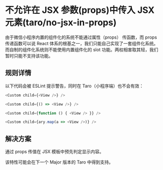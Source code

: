# 不允许在 JSX 参数(props)中传入 JSX 元素(taro/no-jsx-in-props)

由于微信小程序内置的组件化的系统不能通过属性（props） 传函数，而 props 传递函数可以说 React 体系的根基之一，我们只能自己实现了一套组件化系统。而自制的组件化系统则不能使用内置组件化的 slot 功能。两权相害取其轻，我们暂时只能不支持该功能。


## 规则详情

以下代码会被 ESLint 提示警告，同时在 Taro（小程序端）也不会有效：

```javascript
<Custom child={<View />} />

<Custom child={() => <View />} />

<Custom child={function () { <View /> }} />

<Custom child={ary.map(a => <View />)} />
```

## 解决方案

通过 props 传值在 JSX 模板中预先判定显示内容。

该特性可能会在下一个 Major 版本的 Taro 中得到支持。
